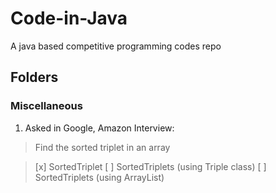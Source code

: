 # Code-in-Java
A java based competitive programming codes repo


## Folders

### Miscellaneous
1. Asked in Google, Amazon Interview:
> Find the sorted triplet in an array
 
> [x] SortedTriplet
> [ ] SortedTriplets (using Triple class)
> [ ] SortedTriplets (using ArrayList)

